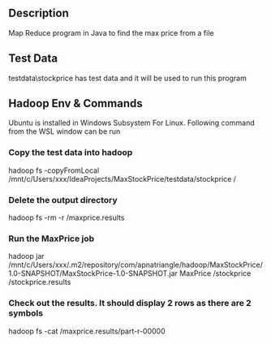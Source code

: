 ## Description
Map Reduce program in Java to find the max price from a file

## Test Data
testdata\stockprice has test data and it will be used to run this program


## Hadoop Env & Commands

Ubuntu is installed in Windows Subsystem For Linux. Following command from the WSL window can be run


### Copy the test data into hadoop 

hadoop fs -copyFromLocal /mnt/c/Users/xxx/IdeaProjects/MaxStockPrice/testdata/stockprice /


### Delete the output directory

hadoop fs -rm -r /maxprice.results 


### Run the MaxPrice job

hadoop jar /mnt/c/Users/xxx/.m2/repository/com/apnatriangle/hadoop/MaxStockPrice/1.0-SNAPSHOT/MaxStockPrice-1.0-SNAPSHOT.jar MaxPrice /stockprice /stockprice.results


### Check out the results.  It should display 2 rows as there are 2 symbols

hadoop fs -cat /maxprice.results/part-r-00000

